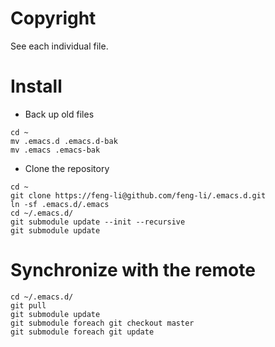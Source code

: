 # Copyright 
 
See each individual file.

# Install

* Back up old files

```
cd ~
mv .emacs.d .emacs.d-bak
mv .emacs .emacs-bak
```

* Clone the repository

```
cd ~
git clone https://feng-li@github.com/feng-li/.emacs.d.git
ln -sf .emacs.d/.emacs
cd ~/.emacs.d/
git submodule update --init --recursive
git submodule update
```

# Synchronize with the remote

```
cd ~/.emacs.d/
git pull
git submodule update
git submodule foreach git checkout master
git submodule foreach git update
```
